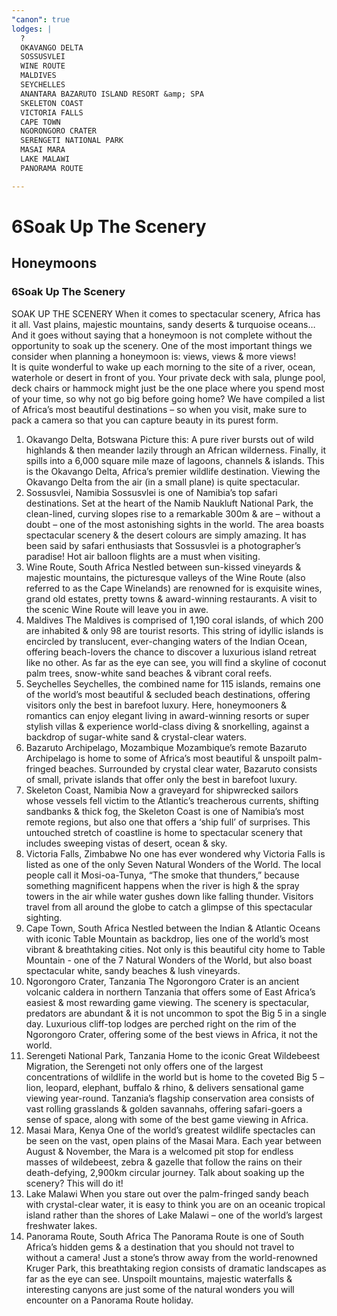 ```yaml
---
"canon": true
lodges: |
  ?
  OKAVANGO DELTA
  SOSSUSVLEI
  WINE ROUTE
  MALDIVES
  SEYCHELLES
  ANANTARA BAZARUTO ISLAND RESORT &amp; SPA
  SKELETON COAST
  VICTORIA FALLS
  CAPE TOWN
  NGORONGORO CRATER
  SERENGETI NATIONAL PARK
  MASAI MARA
  LAKE MALAWI
  PANORAMA ROUTE

---
```


# 6Soak Up The Scenery
## Honeymoons
### 6Soak Up The Scenery

SOAK UP THE SCENERY
When it comes to spectacular scenery, Africa has it all.  Vast plains, majestic mountains, sandy deserts &amp; turquoise oceans…And it goes without saying that a honeymoon is not complete without the opportunity to soak up the scenery.
One of the most important things we consider when planning a honeymoon is:  views, views &amp; more views!  
It is quite wonderful to wake up each morning to the site of a river, ocean, waterhole or desert in front of you.  Your private deck with sala, plunge pool, deck chairs or hammock might just be the one place where you spend most of your time, so why not go big before going home?
We have compiled a list of Africa’s most beautiful destinations – so when you visit, make sure to pack a camera so that you can capture beauty in its purest form.
1. Okavango Delta, Botswana
Picture this:  A pure river bursts out of wild highlands &amp; then meander lazily through an African wilderness.  Finally, it spills into a 6,000 square mile maze of lagoons, channels &amp; islands.  This is the Okavango Delta, Africa’s premier wildlife destination.  Viewing the Okavango Delta from the air (in a small plane) is quite spectacular. 
2. Sossusvlei, Namibia
Sossusvlei is one of Namibia’s top safari destinations.  Set at the heart of the Namib Naukluft National Park, the clean-lined, curving slopes rise to a remarkable 300m &amp; are – without a doubt – one of the most astonishing sights in the world.  The area boasts spectacular scenery &amp; the desert colours are simply amazing.  It has been said by safari enthusiasts that Sossusvlei is a photographer’s paradise!  Hot air balloon flights are a must when visiting.
3. Wine Route, South Africa
Nestled between sun-kissed vineyards &amp; majestic mountains, the picturesque valleys of the Wine Route (also referred to as the Cape Winelands) are renowned for is exquisite wines, grand old estates, pretty towns &amp; award-winning restaurants.  A visit to the scenic Wine Route will leave you in awe.
4. Maldives
The Maldives is comprised of 1,190 coral islands, of which 200 are inhabited &amp; only 98 are tourist resorts.  This string of idyllic islands is encircled by translucent, ever-changing waters of the Indian Ocean, offering beach-lovers the chance to discover a luxurious island retreat like no other.  As far as the eye can see, you will find a skyline of coconut palm trees, snow-white sand beaches &amp; vibrant coral reefs.   
5. Seychelles
Seychelles, the combined name for 115 islands, remains one of the world’s most beautiful &amp; secluded beach destinations, offering visitors only the best in barefoot luxury.  Here, honeymooners &amp; romantics can enjoy elegant living in award-winning resorts or super stylish villas &amp; experience world-class diving &amp; snorkelling, against a backdrop of sugar-white sand &amp; crystal-clear waters.
6. Bazaruto Archipelago, Mozambique
Mozambique’s remote Bazaruto Archipelago is home to some of Africa’s most beautiful &amp; unspoilt palm-fringed beaches.  Surrounded by crystal clear water, Bazaruto consists of small, private islands that offer only the best in barefoot luxury.
7. Skeleton Coast, Namibia
Now a graveyard for shipwrecked sailors whose vessels fell victim to the Atlantic’s treacherous currents, shifting sandbanks &amp; thick fog, the Skeleton Coast is one of Namibia’s most remote regions, but also one that offers a ‘ship full’ of surprises.  This untouched stretch of coastline is home to spectacular scenery that includes sweeping vistas of desert, ocean &amp; sky.  
8. Victoria Falls, Zimbabwe
No one has ever wondered why Victoria Falls is listed as one of the only Seven Natural Wonders of the World.  The local people call it Mosi-oa-Tunya, “The smoke that thunders,” because something magnificent happens when the river is high &amp; the spray towers in the air while water gushes down like falling thunder.  Visitors travel from all around the globe to catch a glimpse of this spectacular sighting.
9. Cape Town, South Africa
Nestled between the Indian &amp; Atlantic Oceans with iconic Table Mountain as backdrop, lies one of the world’s most vibrant &amp; breathtaking cities.  Not only is this beautiful city home to Table Mountain - one of the 7 Natural Wonders of the World, but also boast spectacular white, sandy beaches &amp; lush vineyards.
10. Ngorongoro Crater, Tanzania
The Ngorongoro Crater is an ancient volcanic caldera in northern Tanzania that offers some of East Africa’s easiest &amp; most rewarding game viewing.  The scenery is spectacular, predators are abundant &amp; it is not uncommon to spot the Big 5 in a single day.  Luxurious cliff-top lodges are perched right on the rim of the Ngorongoro Crater, offering some of the best views in Africa, it not the world.  
11. Serengeti National Park, Tanzania
Home to the iconic Great Wildebeest Migration, the Serengeti not only offers one of the largest concentrations of wildlife in the world but is home to the coveted Big 5 – lion, leopard, elephant, buffalo &amp; rhino, &amp; delivers sensational game viewing year-round.  Tanzania’s flagship conservation area consists of vast rolling grasslands &amp; golden savannahs, offering safari-goers a sense of space, along with some of the best game viewing in Africa.
12. Masai Mara, Kenya
One of the world’s greatest wildlife spectacles can be seen on the vast, open plains of the Masai Mara.  Each year between August &amp; November, the Mara is a welcomed pit stop for endless masses of wildebeest, zebra &amp; gazelle that follow the rains on their death-defying, 2,900km circular journey.  Talk about soaking up the scenery?  This will do it!
13. Lake Malawi
When you stare out over the palm-fringed sandy beach with crystal-clear water, it is easy to think you are on an oceanic tropical island rather than the shores of Lake Malawi – one of the world’s largest freshwater lakes.  
14. Panorama Route, South Africa
The Panorama Route is one of South Africa’s hidden gems &amp; a destination that you should not travel to without a camera!  Just a stone’s throw away from the world-renowned Kruger Park, this breathtaking region consists of dramatic landscapes as far as the eye can see.  Unspoilt mountains, majestic waterfalls &amp; interesting canyons are just some of the natural wonders you will encounter on a Panorama Route holiday.